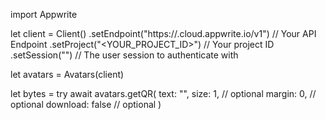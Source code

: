import Appwrite

let client = Client()
    .setEndpoint("https://<REGION>.cloud.appwrite.io/v1") // Your API Endpoint
    .setProject("<YOUR_PROJECT_ID>") // Your project ID
    .setSession("") // The user session to authenticate with

let avatars = Avatars(client)

let bytes = try await avatars.getQR(
    text: "<TEXT>",
    size: 1, // optional
    margin: 0, // optional
    download: false // optional
)

